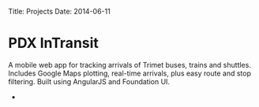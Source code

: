 Title: Projects
Date: 2014-06-11

<div class="project">
	<h1>PDX InTransit</h1>
	<p>A mobile web app for tracking arrivals of Trimet buses, trains and shuttles. Includes Google Maps plotting, real-time arrivals, plus easy route and stop filtering. Built using AngularJS and Foundation UI.</p>
	<ul class="links"><li><a href="https://github.com/Lokeh/BusTracker" target=_blank><i class="fa fa-github fa-2x"></i></a></li></ul>
</div>